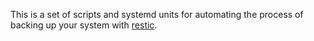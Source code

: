 This is a set of scripts and systemd units for automating the process
of backing up your system with [restic][].

[restic]: https://restic.net/
